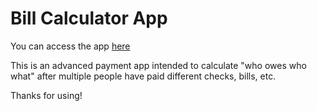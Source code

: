 # Bill Calculator App

You can access the app [here](https://glacial-retreat-72814.herokuapp.com/)

This is an advanced payment app intended to calculate "who owes who what" after multiple people have paid different checks, bills, etc.

Thanks for using!
